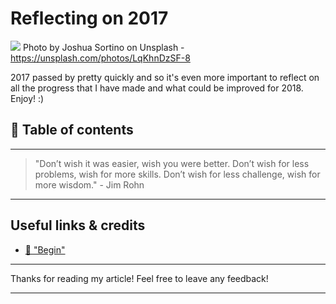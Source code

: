 # Reflecting on 2017
[<img src="https://images.unsplash.com/photo-1488229297570-58520851e868?auto=format&fit=crop&w=1498&q=80">](
https://unsplash.com/photos/LqKhnDzSF-8)
Photo by Joshua Sortino on Unsplash - https://unsplash.com/photos/LqKhnDzSF-8

2017 passed by pretty quickly and so it's even more important to reflect on all the progress that I have made and what could be improved for 2018. 
Enjoy! :) 


## 📄 Table of contents


---
>"Don’t wish it was easier, wish you were better. Don’t wish for less problems, wish for more skills. Don’t wish for less challenge, wish for more wisdom." - Jim Rohn
---

## 


## Useful links & credits
- [📄 "Begin"](afgafgadgads)

---

Thanks for reading my article! Feel free to leave any feedback! 

---

<!-- Written by Daniel Deutsch (deudan1010@gmail.com) -->
